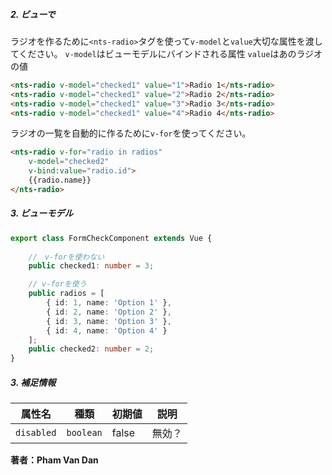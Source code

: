 ##### 2. ビューで

ラジオを作るために`<nts-radio>`タグを使って`v-model`と`value`大切な属性を渡してください。
`v-model`はビューモデルにバインドされる属性
`value`はあのラジオの値
```html
<nts-radio v-model="checked1" value="1">Radio 1</nts-radio>
<nts-radio v-model="checked1" value="2">Radio 2</nts-radio>
<nts-radio v-model="checked1" value="3">Radio 3</nts-radio>
<nts-radio v-model="checked1" value="4">Radio 4</nts-radio>
```

ラジオの一覧を自動的に作るために`v-for`を使ってください。
```html
<nts-radio v-for="radio in radios"
    v-model="checked2"
    v-bind:value="radio.id">
    {{radio.name}}
</nts-radio>
```

##### 3. ビューモデル
```typescript
export class FormCheckComponent extends Vue {
    
    //　v-forを使わない
    public checked1: number = 3;

    // v-forを使う
    public radios = [
        { id: 1, name: 'Option 1' },
        { id: 2, name: 'Option 2' },
        { id: 3, name: 'Option 3' },
        { id: 4, name: 'Option 4' }
    ];
    public checked2: number = 2;
}
```
##### 3. 補足情報

| 属性名 | 種類 | 初期値 | 説明 |
| -----|---------|--------------|-----------|
| `disabled` | `boolean` | false | 無効？ |

**著者：Pham Van Dan**